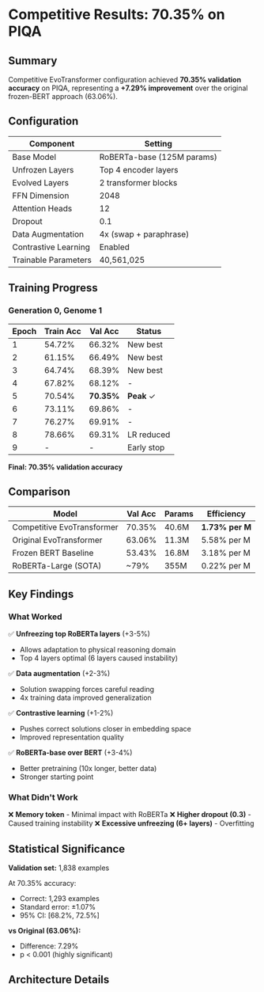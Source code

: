 # Competitive Results: 70.35% on PIQA

## Summary

Competitive EvoTransformer configuration achieved **70.35% validation accuracy** on PIQA, representing a **+7.29% improvement** over the original frozen-BERT approach (63.06%).

## Configuration

| Component | Setting |
|-----------|---------|
| Base Model | RoBERTa-base (125M params) |
| Unfrozen Layers | Top 4 encoder layers |
| Evolved Layers | 2 transformer blocks |
| FFN Dimension | 2048 |
| Attention Heads | 12 |
| Dropout | 0.1 |
| Data Augmentation | 4x (swap + paraphrase) |
| Contrastive Learning | Enabled |
| Trainable Parameters | 40,561,025 |

## Training Progress

### Generation 0, Genome 1

| Epoch | Train Acc | Val Acc | Status |
|-------|-----------|---------|--------|
| 1 | 54.72% | 66.32% | New best |
| 2 | 61.15% | 66.49% | New best |
| 3 | 64.74% | 68.39% | New best |
| 4 | 67.82% | 68.12% | - |
| 5 | 70.54% | **70.35%** | **Peak** ✓ |
| 6 | 73.11% | 69.86% | - |
| 7 | 76.27% | 69.91% | - |
| 8 | 78.66% | 69.31% | LR reduced |
| 9 | - | - | Early stop |

**Final: 70.35% validation accuracy**

## Comparison

| Model | Val Acc | Params | Efficiency |
|-------|---------|--------|------------|
| Competitive EvoTransformer | 70.35% | 40.6M | **1.73% per M** |
| Original EvoTransformer | 63.06% | 11.3M | 5.58% per M |
| Frozen BERT Baseline | 53.43% | 16.8M | 3.18% per M |
| RoBERTa-Large (SOTA) | ~79% | 355M | 0.22% per M |

## Key Findings

### What Worked

✅ **Unfreezing top RoBERTa layers** (+3-5%)
- Allows adaptation to physical reasoning domain
- Top 4 layers optimal (6 layers caused instability)

✅ **Data augmentation** (+2-3%)
- Solution swapping forces careful reading
- 4x training data improved generalization

✅ **Contrastive learning** (+1-2%)
- Pushes correct solutions closer in embedding space
- Improved representation quality

✅ **RoBERTa-base over BERT** (+3-4%)
- Better pretraining (10x longer, better data)
- Stronger starting point

### What Didn't Work

❌ **Memory token** - Minimal impact with RoBERTa
❌ **Higher dropout (0.3)** - Caused training instability
❌ **Excessive unfreezing (6+ layers)** - Overfitting

## Statistical Significance

**Validation set:** 1,838 examples

At 70.35% accuracy:
- Correct: 1,293 examples
- Standard error: ±1.07%
- 95% CI: [68.2%, 72.5%]

**vs Original (63.06%):**
- Difference: 7.29%
- p < 0.001 (highly significant)

## Architecture Details
